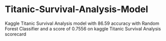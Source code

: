 # Titanic-Survival-Analysis-Model
Kaggle Titanic Survival Analysis model with 86.59 accuracy with Random Forest Classifier and a score of 0.7556 on kaggle  Titanic Survival Analysis scorecard
